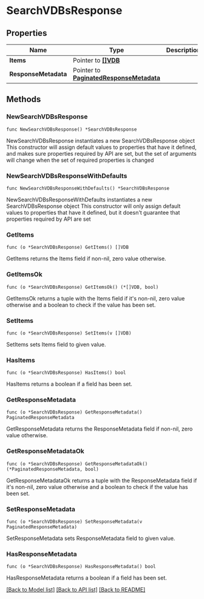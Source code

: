 # SearchVDBsResponse

## Properties

Name | Type | Description | Notes
------------ | ------------- | ------------- | -------------
**Items** | Pointer to [**[]VDB**](VDB.md) |  | [optional] 
**ResponseMetadata** | Pointer to [**PaginatedResponseMetadata**](PaginatedResponseMetadata.md) |  | [optional] 

## Methods

### NewSearchVDBsResponse

`func NewSearchVDBsResponse() *SearchVDBsResponse`

NewSearchVDBsResponse instantiates a new SearchVDBsResponse object
This constructor will assign default values to properties that have it defined,
and makes sure properties required by API are set, but the set of arguments
will change when the set of required properties is changed

### NewSearchVDBsResponseWithDefaults

`func NewSearchVDBsResponseWithDefaults() *SearchVDBsResponse`

NewSearchVDBsResponseWithDefaults instantiates a new SearchVDBsResponse object
This constructor will only assign default values to properties that have it defined,
but it doesn't guarantee that properties required by API are set

### GetItems

`func (o *SearchVDBsResponse) GetItems() []VDB`

GetItems returns the Items field if non-nil, zero value otherwise.

### GetItemsOk

`func (o *SearchVDBsResponse) GetItemsOk() (*[]VDB, bool)`

GetItemsOk returns a tuple with the Items field if it's non-nil, zero value otherwise
and a boolean to check if the value has been set.

### SetItems

`func (o *SearchVDBsResponse) SetItems(v []VDB)`

SetItems sets Items field to given value.

### HasItems

`func (o *SearchVDBsResponse) HasItems() bool`

HasItems returns a boolean if a field has been set.

### GetResponseMetadata

`func (o *SearchVDBsResponse) GetResponseMetadata() PaginatedResponseMetadata`

GetResponseMetadata returns the ResponseMetadata field if non-nil, zero value otherwise.

### GetResponseMetadataOk

`func (o *SearchVDBsResponse) GetResponseMetadataOk() (*PaginatedResponseMetadata, bool)`

GetResponseMetadataOk returns a tuple with the ResponseMetadata field if it's non-nil, zero value otherwise
and a boolean to check if the value has been set.

### SetResponseMetadata

`func (o *SearchVDBsResponse) SetResponseMetadata(v PaginatedResponseMetadata)`

SetResponseMetadata sets ResponseMetadata field to given value.

### HasResponseMetadata

`func (o *SearchVDBsResponse) HasResponseMetadata() bool`

HasResponseMetadata returns a boolean if a field has been set.


[[Back to Model list]](../README.md#documentation-for-models) [[Back to API list]](../README.md#documentation-for-api-endpoints) [[Back to README]](../README.md)


